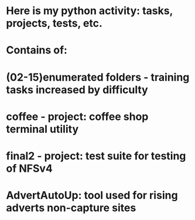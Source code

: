 # Here is my python activity: tasks, projects, tests, etc.
# Contains of:
#
# (02-15)enumerated folders - training tasks increased by difficulty
# coffee - project: coffee shop terminal utility
# final2 - project: test suite for testing of NFSv4
# AdvertAutoUp: tool used for rising adverts non-capture sites
